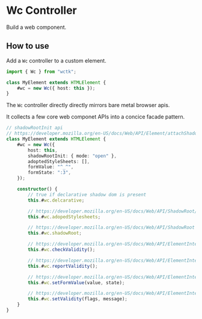 # Wc Controller

Build a web component.

## How to use

Add a `Wc` controller to a custom element.

```ts
import { Wc } from "wctk";

class MyElement extends HTMLElement {
	#wc = new Wc({ host: this });
}
```

The `Wc` controller directly directly mirrors bare metal browser apis.

It collects a few core web componet APIs into a concice facade pattern.

```ts
// shadowRootInit api
// https://developer.mozilla.org/en-US/docs/Web/API/Element/attachShadow#options
class MyElement extends HTMLElement {
	#wc = new Wc({
		host: this,
		shadowRootInit: { mode: "open" },
		adoptedStyleSheets: [],
		formValue: "^_^",
		formState: ":3",
	});

	constructor() {
		// true if declarative shadow dom is present
		this.#wc.delcarative;

		// https://developer.mozilla.org/en-US/docs/Web/API/ShadowRoot/adoptedStyleSheets
		this.#wc.adopedStylesheets;

		// https://developer.mozilla.org/en-US/docs/Web/API/ShadowRoot
		this.#wc.shadowRoot;

		// https://developer.mozilla.org/en-US/docs/Web/API/ElementInternals/checkValidity
		this.#wc.checkValidity();

		// https://developer.mozilla.org/en-US/docs/Web/API/ElementInternals/reportValidity
		this.#wc.reportValidity();

		// https://developer.mozilla.org/en-US/docs/Web/API/ElementInternals/setFormValue
		this.#wc.setFormValue(value, state);

		// https://developer.mozilla.org/en-US/docs/Web/API/ElementInternals/setValidity
		this.#wc.setValidity(flags, message);
	}
}
```
